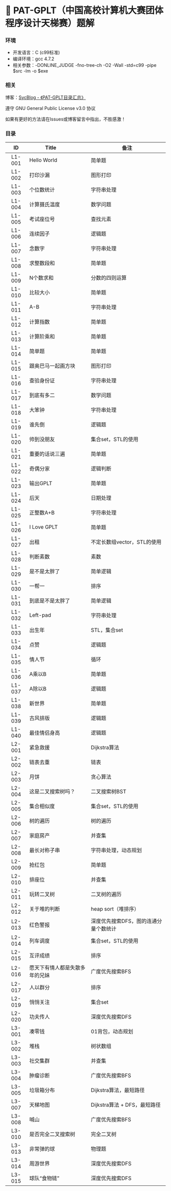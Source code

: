 # 🍭 PAT-GPLT（中国高校计算机大赛团体程序设计天梯赛）题解
 
### 环境
 - 开发语言：C (c99标准)
 - 编译环境：gcc 4.7.2
 - 相关参数：-DONLINE_JUDGE -fno-tree-ch -O2 -Wall -std=c99 -pipe $src -lm -o $exe

### 相关
博客：[SycBlog - 《PAT-GPLT目录汇总》][1]

遵守 GNU General Public License v3.0 协议

如果有更好的方法请在Issues或博客留言中指出，不胜感激！

### 目录
|   ID   | Title           | 备注                 |
| :----: | --------------- | ---------------------|
| L1-001 | Hello World     | 简单题                  
| L1-002 | 打印沙漏         | 图形打印           
| L1-003 | 个位数统计       | 字符串处理                 
| L1-004 | 计算摄氏温度     | 数学问题                  
| L1-005 | 考试座位号       | 查找元素                  
| L1-006 | 连续因子         | 逻辑题                   
| L1-007 | 念数字           | 字符串处理                 
| L1-008 | 求整数段和        | 简单题                    
| L1-009 | N个数求和         | 分数的四则运算               
| L1-010 | 比较大小          | 简单题                    
| L1-011 | A-B              | 字符串处理                 
| L1-012 | 计算指数          | 简单题                    
| L1-013 | 计算阶乘和        | 简单题                    
| L1-014 | 简单题            | 简单题                    
| L1-015 | 跟奥巴马一起画方块 | 图形打印                  
| L1-016 | 查验身份证        | 字符串处理                 
| L1-017 | 到底有多二        | 数学问题
| L1-018 | 大笨钟            | 字符串处理               
| L1-019 | 谁先倒            | 逻辑题                   
| L1-020 | 帅到没朋友        | 集合set，STL的使用         
| L1-021 | 重要的话说三遍    | 简单题                    
| L1-022 | 奇偶分家          | 逻辑判断                  
| L1-023 | 输出GPLT          | 简单题                    
| L1-024 | 后天              | 日期处理                  
| L1-025 | 正整数A+B         | 字符串处理                 
| L1-026 | I Love GPLT       | 简单题                    
| L1-027 | 出租              | 不定长数组vector，STL的使用    
| L1-028 | 判断素数           | 素数                    
| L1-029 | 是不是太胖了       | 简单逻辑                  
| L1-030 | 一帮一             | 排序                    
| L1-031 | 到底是不是太胖了    | 简单逻辑                  
| L1-032 | Left-pad           | 字符串处理                 
| L1-033 | 出生年             | STL，集合set             
| L1-034 | 点赞               | 逻辑题                   
| L1-035 | 情人节             | 循环                    
| L1-036 | A乘以B             | 简单题                   
| L1-037 | A除以B             | 逻辑题                   
| L1-038 | 新世界             | 简单题                    
| L1-039 | 古风排版            | 逻辑题                   
| L1-040 | 最佳情侣身高        | 逻辑题                   
| L2-001 | 紧急救援            | Dijkstra算法            
| L2-002 | 链表去重            | 链表                   
| L2-003 | 月饼                | 贪心算法                  
| L2-004 | 这是二叉搜索树吗？   | 二叉搜索树BST              
| L2-005 | 集合相似度           | 集合set，STL的使用          
| L2-006 | 树的遍历            | 树的遍历                  
| L2-007 | 家庭房产            | 并查集                   
| L2-008 | 最长对称子串         | 字符串处理，动态规划            
| L2-009 | 抢红包               | 简单题                    
| L2-010 | 排座位               | 并查集                   
| L2-011 | 玩转二叉树           | 二叉树的遍历                
| L2-012 | 关于堆的判断          | heap sort（堆排序）        
| L2-013 | 红色警报            | 深度优先搜索DFS，图的连通分量个数统计  
| L2-014 | 列车调度            | 集合set，STL的使用          
| L2-015 | 互评成绩            | 排序                    
| L2-016 | 愿天下有情人都是失散多年的兄妹 | 广度优先搜索BFS             
| L2-017 | 人以群分            | 排序                    
| L2-019 | 悄悄关注            | 集合set                 
| L2-020 | 功夫传人            | 深度优先搜索DFS             
| L3-001 | 凑零钱              | 01背包，动态规划             
| L3-002 | 堆栈                | 树状数组                  
| L3-003 | 社交集群            | 并查集                   
| L3-004 | 肿瘤诊断            | 广度优先搜索BFS             
| L3-005 | 垃圾箱分布          | Dijkstra算法，最短路径       
| L3-007 | 天梯地图            | Dijkstra算法 + DFS，最短路径 
| L3-008 | 喊山                | 广度优先搜索BFS             
| L3-010 | 是否完全二叉搜索树   | 完全二叉树                 
| L3-013 | 非常弹的球          | 物理题                   
| L3-014 | 周游世界            | 深度优先搜索DFS             
| L3-015 | 球队“食物链”        | 深度优先搜索DFS             

[1]: https://www.mfeng.cc/archives/2018/02/01/PAT-GPLT.html

